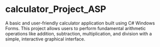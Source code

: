 # calculator_Project_ASP
A basic and user-friendly calculator application built using C# Windows Forms. This project allows users to perform fundamental arithmetic operations like addition, subtraction, multiplication, and division with a simple, interactive graphical interface.
